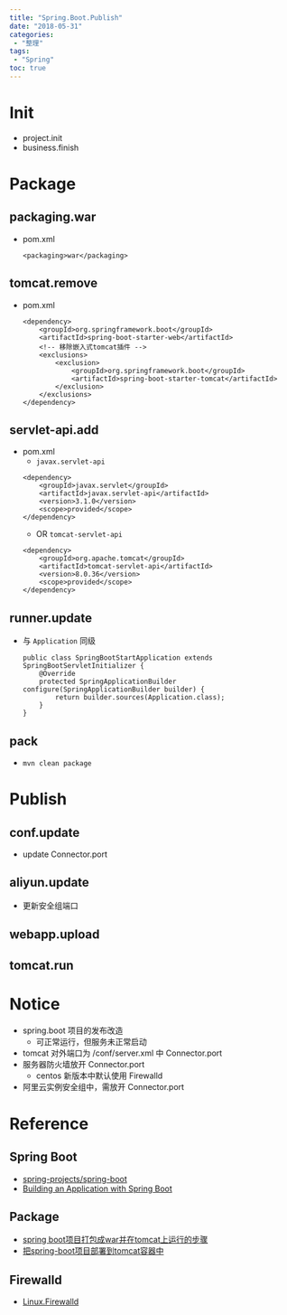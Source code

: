 ```yaml
---
title: "Spring.Boot.Publish"
date: "2018-05-31"
categories:
 - "整理"
tags:
 - "Spring"
toc: true
---
```



# Init
- project.init
- business.finish

# Package
## packaging.war
- pom.xml
	```
	<packaging>war</packaging>
	```

## tomcat.remove
- pom.xml
	```
	<dependency>
	    <groupId>org.springframework.boot</groupId>
	    <artifactId>spring-boot-starter-web</artifactId>
	    <!-- 移除嵌入式tomcat插件 -->
	    <exclusions>
	        <exclusion>
	            <groupId>org.springframework.boot</groupId>
	            <artifactId>spring-boot-starter-tomcat</artifactId>
	        </exclusion>
	    </exclusions>
	</dependency>
	```

## servlet-api.add
- pom.xml
	- `javax.servlet-api`
	```
	<dependency>
	    <groupId>javax.servlet</groupId>
	    <artifactId>javax.servlet-api</artifactId>
	    <version>3.1.0</version>
	    <scope>provided</scope>
	</dependency>
	```
	- OR `tomcat-servlet-api`
	```
	<dependency>
	    <groupId>org.apache.tomcat</groupId>
	    <artifactId>tomcat-servlet-api</artifactId>
	    <version>8.0.36</version>
	    <scope>provided</scope>
	</dependency>
	```

## runner.update
- 与 `Application` 同级
	```
	public class SpringBootStartApplication extends SpringBootServletInitializer {
	    @Override
	    protected SpringApplicationBuilder configure(SpringApplicationBuilder builder) {
	        return builder.sources(Application.class);
	    }
	}
	```

## pack
- `mvn clean package`


# Publish
## conf.update
- update Connector.port 

## aliyun.update
- 更新安全组端口

## webapp.upload

## tomcat.run


# Notice
- spring.boot 项目的发布改造
	- 可正常运行，但服务未正常启动
- tomcat 对外端口为 /conf/server.xml 中 Connector.port
- 服务器防火墙放开 Connector.port
	- centos 新版本中默认使用 Firewalld
- 阿里云实例安全组中，需放开 Connector.port


# Reference
## Spring Boot
- [spring-projects/spring-boot](https://github.com/spring-projects/spring-boot)
- [Building an Application with Spring Boot](https://spring.io/guides/gs/spring-boot/)

## Package
- [spring boot项目打包成war并在tomcat上运行的步骤](https://blog.csdn.net/yalishadaa/article/details/70037846)
- [把spring-boot项目部署到tomcat容器中](https://blog.csdn.net/javahighness/article/details/52515226)

## Firewalld
- [Linux.Firewalld](http://domain.yqjdcyy.com/post/linux.firewalld/)

